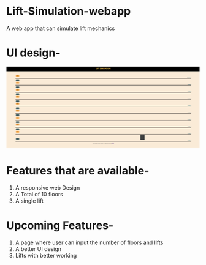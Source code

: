 # Lift-Simulation-webapp
A web app that can simulate lift mechanics

# UI design-
![UI](UI.png)


# Features that are available- 
  1. A responsive web Design
  2. A Total of 10 floors 
  3. A single lift 
  

# Upcoming Features-
 1. A page where user can input the number of floors and lifts 
 2. A better UI design
 3. Lifts with better working 
